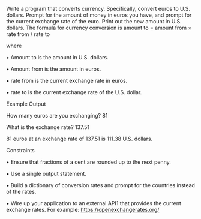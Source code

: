 Write a program that converts currency. Specifically, convert
euros to U.S. dollars. Prompt for the amount of money in
euros you have, and prompt for the current exchange rate
of the euro. Print out the new amount in U.S. dollars. The
formula for currency conversion is
amount to = amount from × rate from / rate to 

where

• Amount to is the amount in U.S. dollars.

• Amount from is the amount in euros.

• rate from is the current exchange rate in euros.

• rate to is the current exchange rate of the U.S. dollar.

Example Output

How many euros are you exchanging? 81 

What is the exchange rate? 137.51

81 euros at an exchange rate of 137.51 is
111.38 U.S. dollars.

Constraints

• Ensure that fractions of a cent are rounded up to the
next penny.

• Use a single output statement.

• Build a dictionary of conversion rates and prompt for
the countries instead of the rates.

• Wire up your application to an external API1 that provides the current exchange rates.
For example: https://openexchangerates.org/
